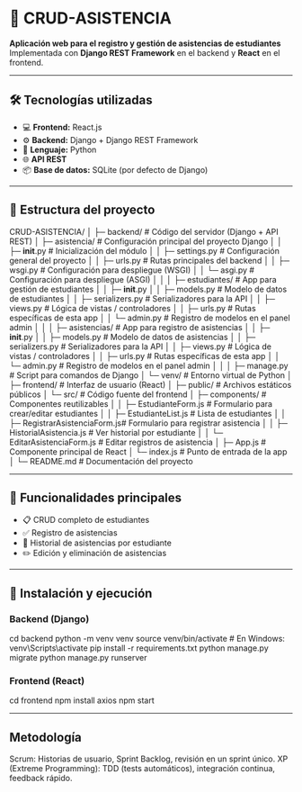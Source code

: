 # 📘 CRUD-ASISTENCIA

**Aplicación web para el registro y gestión de asistencias de estudiantes**  
Implementada con **Django REST Framework** en el backend y **React** en el frontend.

---

## 🛠️ Tecnologías utilizadas

- 💻 **Frontend:** React.js  
- ⚙️ **Backend:** Django + Django REST Framework  
- 🐍 **Lenguaje:** Python  
- 🌐 **API REST**  
- 📦 **Base de datos:** SQLite (por defecto de Django)

---

## 📂 Estructura del proyecto

CRUD-ASISTENCIA/
│
├─ backend/                          # Código del servidor (Django + API REST)
│   ├─ asistencia/                   # Configuración principal del proyecto Django
│   │   ├─ __init__.py               # Inicialización del módulo
│   │   ├─ settings.py               # Configuración general del proyecto
│   │   ├─ urls.py                   # Rutas principales del backend
│   │   ├─ wsgi.py                   # Configuración para despliegue (WSGI)
│   │   └─ asgi.py                   # Configuración para despliegue (ASGI)
│   │
│   ├─ estudiantes/                  # App para gestión de estudiantes
│   │   ├─ __init__.py
│   │   ├─ models.py                 # Modelo de datos de estudiantes
│   │   ├─ serializers.py            # Serializadores para la API
│   │   ├─ views.py                  # Lógica de vistas / controladores
│   │   ├─ urls.py                   # Rutas específicas de esta app
│   │   └─ admin.py                  # Registro de modelos en el panel admin
│   │
│   ├─ asistencias/                  # App para registro de asistencias
│   │   ├─ __init__.py
│   │   ├─ models.py                 # Modelo de datos de asistencias
│   │   ├─ serializers.py            # Serializadores para la API
│   │   ├─ views.py                  # Lógica de vistas / controladores
│   │   ├─ urls.py                   # Rutas específicas de esta app
│   │   └─ admin.py                  # Registro de modelos en el panel admin
│   │
│   ├─ manage.py                     # Script para comandos de Django
│   └─ venv/                         # Entorno virtual de Python
│
├─ frontend/                         # Interfaz de usuario (React)
│   ├─ public/                       # Archivos estáticos públicos
│   └─ src/                          # Código fuente del frontend
│       ├─ components/               # Componentes reutilizables
│       │   ├─ EstudianteForm.js         # Formulario para crear/editar estudiantes
│       │   ├─ EstudianteList.js         # Lista de estudiantes
│       │   ├─ RegistrarAsistenciaForm.js# Formulario para registrar asistencia
│       │   ├─ HistorialAsistencia.js    # Ver historial por estudiante
│       │   └─ EditarAsistenciaForm.js   # Editar registros de asistencia
│       ├─ App.js                    # Componente principal de React
│       └─ index.js                  # Punto de entrada de la app
│
└─ README.md                         # Documentación del proyecto


---

## 🎯 Funcionalidades principales

- 📋 CRUD completo de estudiantes
- ✅ Registro de asistencias
- 📆 Historial de asistencias por estudiante
- ✏️ Edición y eliminación de asistencias

---

## 🚀 Instalación y ejecución

### Backend (Django)

cd backend
python -m venv venv
source venv/bin/activate     # En Windows: venv\Scripts\activate
pip install -r requirements.txt
python manage.py migrate
python manage.py runserver

### Frontend (React)
cd frontend
npm install axios
npm start

---

## Metodología
Scrum: Historias de usuario, Sprint Backlog, revisión en un sprint único. XP (Extreme Programming): TDD (tests automáticos), integración continua, feedback rápido.
